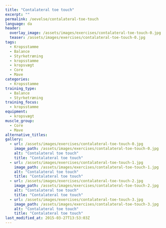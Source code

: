 ```yaml
---
title: "Contalateral toe touch"
excerpt: ""
permalink: /oevelse/contalateral-toe-touch
language: da
header:
  overlay_image: /assets/images/exercises/contalateral-toe-touch-0.jpg
  teaser: /assets/images/exercises/contalateral-toe-touch-0.jpg
tags:
  - Kropsstamme
  - Balance
  - Styrketræning
  - kropsstamme
  - kropsvægt
  - Core
  - Mave
categories:
  - Kropsstamme
training_type: 
  - Balance
  - Styrketræning
training_focus: 
  - kropsstamme
equipment:
  - kropsvægt
muscle_group:
  - Core
  - Mave
alternative_titles:
gallery:
  - url: /assets/images/exercises/contalateral-toe-touch-0.jpg
    image_path: /assets/images/exercises/contalateral-toe-touch-0.jpg
    alt: "Contalateral toe touch"
    title: "Contalateral toe touch"
  - url: /assets/images/exercises/contalateral-toe-touch-1.jpg
    image_path: /assets/images/exercises/contalateral-toe-touch-1.jpg
    alt: "Contalateral toe touch"
    title: "Contalateral toe touch"
  - url: /assets/images/exercises/contalateral-toe-touch-2.jpg
    image_path: /assets/images/exercises/contalateral-toe-touch-2.jpg
    alt: "Contalateral toe touch"
    title: "Contalateral toe touch"
  - url: /assets/images/exercises/contalateral-toe-touch-3.jpg
    image_path: /assets/images/exercises/contalateral-toe-touch-3.jpg
    alt: "Contalateral toe touch"
    title: "Contalateral toe touch"
last_modified_at: 2015-03-27T13:53:03Z
---
```



